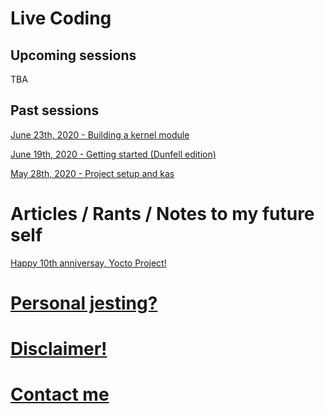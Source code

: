 # Live Coding

## Upcoming sessions

TBA

## Past sessions

[June 23th, 2020 - Building a kernel module](session_13/main.md)

[June 19th, 2020 - Getting started (Dunfell edition)](session_1_v2/main.md)

[May 28th, 2020 - Project setup and kas](session_12/main.md)

# Articles / Rants / Notes to my future self

[Happy 10th anniversay, Yocto Project!](articles/10th_anniversary.md)

# [Personal jesting?](personal.md)

# [Disclaimer!](disclaimer.md)

# [Contact me](contact.md)